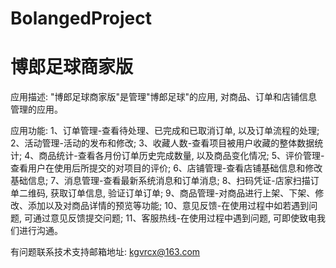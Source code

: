 # BolangedProject
# 博郎足球商家版

应用描述: "博郎足球商家版"是管理"博郎足球"的应用, 对商品、订单和店铺信息管理的应用。

应用功能: 
      1、订单管理-查看待处理、已完成和已取消订单, 以及订单流程的处理; 
      2、活动管理-活动的发布和修改; 
      3、收藏人数-查看项目被用户收藏的整体数据统计; 
      4、商品统计-查看各月份订单历史完成数量,  以及商品变化情况;
      5、评价管理-查看用户在使用后所提交的对项目的评价;
      6、店铺管理-查看店铺基础信息和修改基础信息; 
      7、消息管理-查看最新系统消息和订单消息; 
      8、扫码凭证-店家扫描订单二维码, 获取订单信息, 验证订单订单; 
      9、商品管理-对商品进行上架、下架、修改、添加以及对商品详情的预览等功能; 
      10、意见反馈-在使用过程中如若遇到问题, 可通过意见反馈提交问题; 
      11、客服热线-在使用过程中遇到问题, 可即使致电我们进行沟通。

有问题联系技术支持邮箱地址: kgvrcx@163.com
